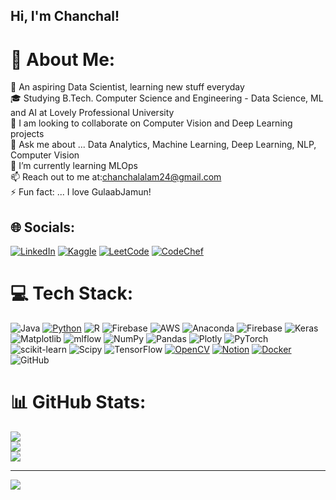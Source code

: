 ## Hi, I'm Chanchal!

# 💫 About Me:
🔭 An aspiring Data Scientist, learning new stuff everyday<br>🎓 Studying B.Tech. Computer Science and Engineering - Data Science, ML and AI at Lovely Professional University<br>💞 I am looking to collaborate on Computer Vision and Deep Learning projects <br>💬 Ask me about ... Data Analytics, Machine Learning, Deep Learning, NLP, Computer Vision<br>🌱 I’m currently learning MLOps<br>📫 Reach out to me at:chanchalalam24@gmail.com<br>⚡ Fun fact: ... I love GulaabJamun!


## 🌐 Socials:
[![LinkedIn](https://img.shields.io/badge/LinkedIn-%230077B5.svg?logo=linkedin&logoColor=white)](https://linkedin.com/in/https://www.linkedin.com/in/chanchalalam786/)  [![Kaggle](https://img.shields.io/badge/Kaggle-%2320BEFF.svg?logo=kaggle&logoColor=white)](https://www.kaggle.com/chanchal24)  [![LeetCode](https://img.shields.io/badge/LeetCode-%23FFA116.svg?logo=leetcode&logoColor=white)](https://leetcode.com/u/chanchalalam24/)  [![CodeChef](https://img.shields.io/badge/CodeChef-%235B4638.svg?logo=codechef&logoColor=white)](https://www.codechef.com/users/anyaa_24)  

# 💻 Tech Stack:
![Java](https://img.shields.io/badge/java-%23ED8B00.svg?style=for-the-badge&logo=openjdk&logoColor=white) [![Python](https://img.shields.io/badge/python-3670A0?style=for-the-badge&logo=python&logoColor=ffdd54)](https://www.python.org/) ![R](https://img.shields.io/badge/r-%23276DC3.svg?style=for-the-badge&logo=r&logoColor=white) ![Firebase](https://img.shields.io/badge/firebase-%23039BE5.svg?style=for-the-badge&logo=firebase) ![AWS](https://img.shields.io/badge/AWS-%23FF9900.svg?style=for-the-badge&logo=amazon-aws&logoColor=white) ![Anaconda](https://img.shields.io/badge/Anaconda-%2344A833.svg?style=for-the-badge&logo=anaconda&logoColor=white) ![Firebase](https://img.shields.io/badge/firebase-a08021?style=for-the-badge&logo=firebase&logoColor=ffcd34) ![Keras](https://img.shields.io/badge/Keras-%23D00000.svg?style=for-the-badge&logo=Keras&logoColor=white) ![Matplotlib](https://img.shields.io/badge/Matplotlib-%23ffffff.svg?style=for-the-badge&logo=Matplotlib&logoColor=black) ![mlflow](https://img.shields.io/badge/mlflow-%23d9ead3.svg?style=for-the-badge&logo=numpy&logoColor=blue) ![NumPy](https://img.shields.io/badge/numpy-%23013243.svg?style=for-the-badge&logo=numpy&logoColor=white) ![Pandas](https://img.shields.io/badge/pandas-%23150458.svg?style=for-the-badge&logo=pandas&logoColor=white) ![Plotly](https://img.shields.io/badge/Plotly-%233F4F75.svg?style=for-the-badge&logo=plotly&logoColor=white) ![PyTorch](https://img.shields.io/badge/PyTorch-%23EE4C2C.svg?style=for-the-badge&logo=PyTorch&logoColor=white) ![scikit-learn](https://img.shields.io/badge/scikit--learn-%23F7931E.svg?style=for-the-badge&logo=scikit-learn&logoColor=white) ![Scipy](https://img.shields.io/badge/SciPy-%230C55A5.svg?style=for-the-badge&logo=scipy&logoColor=%white) ![TensorFlow](https://img.shields.io/badge/TensorFlow-%23FF6F00.svg?style=for-the-badge&logo=TensorFlow&logoColor=white)  [![OpenCV](https://img.shields.io/badge/OpenCV-%23white.svg?style=for-the-badge&logo=opencv&logoColor=white)](https://opencv.org/) [![Notion](https://img.shields.io/badge/Notion-%23000000.svg?style=for-the-badge&logo=notion&logoColor=white)](https://www.notion.so/) [![Docker](https://img.shields.io/badge/Docker-%230db7ed.svg?style=for-the-badge&logo=docker&logoColor=white)](https://www.docker.com/) ![GitHub](https://img.shields.io/badge/github-%23121011.svg?style=for-the-badge&logo=github&logoColor=white)
# 📊 GitHub Stats:
![](https://github-readme-stats.vercel.app/api?username=chanchalalam&theme=dracula&hide_border=false&include_all_commits=true&count_private=true)<br/>
![](https://github-readme-streak-stats.herokuapp.com/?user=chanchalalam&theme=dracula&hide_border=false)<br/>
![](https://github-readme-stats.vercel.app/api/top-langs/?username=chanchalalam&theme=dracula&hide_border=false&include_all_commits=true&count_private=true&layout=compact)

---
[![](https://visitcount.itsvg.in/api?id=chanchalalam&icon=0&color=10)](https://visitcount.itsvg.in)

